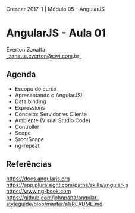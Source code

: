 Crescer 2017-1 | Módulo 05 - AngularJS  

# AngularJS - Aula 01
Éverton Zanatta  
_zanatta.everton@cwi.com.br_

## Agenda
- Escopo do curso
- Apresentando o AngularJS!
- Data binding
- Expressions
- Conceito: Servidor vs Cliente
- Ambiente (Visual Studio Code)
- Controller
- Scope
- $rootScope
- ng-repeat

## Referências
<https://docs.angularjs.org>  
<https://app.pluralsight.com/paths/skills/angular-js>  
<https://www.ng-book.com>  
<https://github.com/johnpapa/angular-styleguide/blob/master/a1/README.md>  